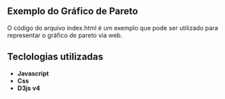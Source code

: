 ## Exemplo do Gráfico de Pareto
O código do arquivo index.html é um exemplo que pode ser utilizado para representar o gráfico de pareto via web.

## Teclologias utilizadas
* **Javascript**
* **Css**
* **D3js v4**
